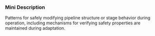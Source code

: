 ### Mini Description

Patterns for safely modifying pipeline structure or stage behavior during operation, including mechanisms for verifying safety properties are maintained during adaptation.
